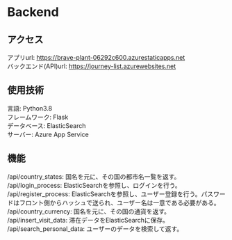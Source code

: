 # Backend
## アクセス
アプリurl: https://brave-plant-06292c600.azurestaticapps.net <br>
バックエンド(API)url: https://journey-list.azurewebsites.net

## 使用技術
言語: Python3.8 <br>
フレームワーク: Flask <br>
データベース: ElasticSearch <br>
サーバー: Azure App Service
 
## 機能
/api/country_states: 国名を元に、その国の都市名一覧を返す。 <br>
/api/login_process: ElasticSearchを参照し、ログインを行う。<br>
/api/register_process: ElasticSearchを参照し、ユーザー登録を行う。パスワードはフロント側からハッシュで送られ、ユーザー名は一意である必要がある。 <br>
/api/country_currency: 国名を元に、その国の通貨を返す。 <br>
/api/insert_visit_data: 滞在データをElasticSearchに保存。<br>
/api/search_personal_data: ユーザーのデータを検索して返す。

